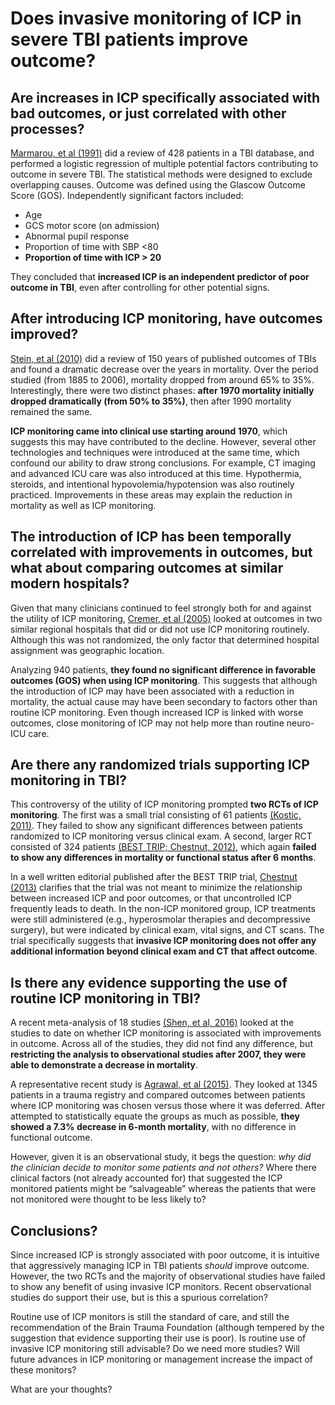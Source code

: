 # Does invasive monitoring of ICP in severe TBI patients improve outcome?
 
## Are increases in ICP specifically associated with bad outcomes, or just correlated with other processes?
[Marmarou, et al (1991)](https://thejns.org/view/journals/j-neurosurg/75/Supplement/article-pS59.xml) did a review of 428 patients in a TBI database, and performed a logistic regression of multiple potential factors contributing to outcome in severe TBI. The statistical methods were designed to exclude overlapping causes. Outcome was defined using the Glascow Outcome Score (GOS). Independently significant factors included:
* Age
* GCS motor score (on admission)
* Abnormal pupil response
* Proportion of time with SBP <80
* **Proportion of time with ICP > 20**
 
They concluded that **increased ICP is an independent predictor of poor outcome in TBI**, even after controlling for other potential signs.
 
## After introducing ICP monitoring, have outcomes improved?
[Stein, et al (2010)](https://www.liebertpub.com/doi/abs/10.1089/neu.2009.1206) did a review of 150 years of published outcomes of TBIs and found a dramatic decrease over the years in mortality. Over the period studied (from 1885 to 2006), mortality dropped from around 65% to 35%. Interestingly, there were two distinct phases: **after 1970 mortality initially dropped dramatically (from 50% to 35%)**, then after 1990 mortality remained the same.
 
**ICP monitoring came into clinical use starting around 1970**, which suggests this may have contributed to the decline. However, several other technologies and techniques were introduced at the same time, which confound our ability to draw strong conclusions. For example, CT imaging and advanced ICU care was also introduced at this time. Hypothermia, steroids, and intentional hypovolemia/hypotension was also routinely practiced. Improvements in these areas may explain the reduction in mortality as well as ICP monitoring.
 
## The introduction of ICP has been temporally correlated with improvements in outcomes, but what about comparing outcomes at similar modern hospitals?
Given that many clinicians continued to feel strongly both for and against the utility of ICP monitoring, [Cremer, et al (2005)](https://journals.lww.com/ccmjournal/fulltext/2005/10000/Effect_of_intracranial_pressure_monitoring_and.9.aspx) looked at outcomes in two similar regional hospitals that did or did not use ICP monitoring routinely. Although this was not randomized, the only factor that determined hospital assignment was geographic location.
 
Analyzing 940 patients, **they found no significant difference in favorable outcomes (GOS) when using ICP monitoring**. This suggests that although the introduction of ICP may have been associated with a reduction in mortality, the actual cause may have been secondary to factors other than routine ICP monitoring. Even though increased ICP is linked with worse outcomes, close monitoring of ICP may not help more than routine neuro-ICU care.
 
## Are there any randomized trials supporting ICP monitoring in TBI?
This controversy of the utility of ICP monitoring prompted **two RCTs of ICP monitoring**. The first was a small trial consisting of 61 patients [(Kostic, 2011)](https://www.ncbi.nlm.nih.gov/pubmed/22097111). They failed to show any significant differences between patients randomized to ICP monitoring versus clinical exam. A second, larger RCT consisted of 324 patients [(BEST TRIP; Chestnut, 2012)](https://www.nejm.org/doi/10.1056/NEJMoa1207363), which again **failed to show any differences in mortality or functional status after 6 months**.
 
In a well written editorial published after the BEST TRIP trial, [Chestnut (2013)](https://link.springer.com/article/10.1007%2Fs00134-013-2852-9) clarifies that the trial was not meant to minimize the relationship between increased ICP and poor outcomes, or that uncontrolled ICP frequently leads to death. In the non-ICP monitored group, ICP treatments were still administered (e.g., hyperosmolar therapies and decompressive surgery), but were indicated by clinical exam, vital signs, and CT scans. The trial specifically suggests that **invasive ICP monitoring does not offer any additional information beyond clinical exam and CT that affect outcome**.
 
## Is there any evidence supporting the use of routine ICP monitoring in TBI?
A recent meta-analysis of 18 studies [(Shen, et al, 2016)](https://journals.plos.org/plosone/article/comments?id=10.1371/journal.pone.0168901) looked at the studies to date on whether ICP monitoring is associated with improvements in outcome. Across all of the studies, they did not find any difference, but **restricting the analysis to observational studies after 2007, they were able to demonstrate a decrease in mortality**.
 
A representative recent study is [Agrawal, et al (2015)](https://www.liebertpub.com/doi/full/10.1089/neu.2015.4015). They looked at 1345 patients in a trauma registry and compared outcomes between patients where ICP monitoring was chosen versus those where it was deferred. After attempted to statistically equate the groups as much as possible, **they showed a 7.3% decrease in 6-month mortality**, with no difference in functional outcome.
 
However, given it is an observational study, it begs the question: _why did the clinician decide to monitor some patients and not others?_ Where there clinical factors (not already accounted for) that suggested the ICP monitored patients might be “salvageable” whereas the patients that were not monitored were thought to be less likely to?
 
## Conclusions?
Since increased ICP is strongly associated with poor outcome, it is intuitive that aggressively managing ICP in TBI patients _should_ improve outcome. However, the two RCTs and the majority of observational studies have failed to show any benefit of using invasive ICP monitors. Recent observational studies do support their use, but is this a spurious correlation?
 
Routine use of ICP monitors is still the standard of care, and still the recommendation of the Brain Trauma Foundation (although tempered by the suggestion that evidence supporting their use is poor). Is routine use of invasive ICP monitoring still advisable? Do we need more studies? Will future advances in ICP monitoring or management increase the impact of these monitors?
 
What are your thoughts?
